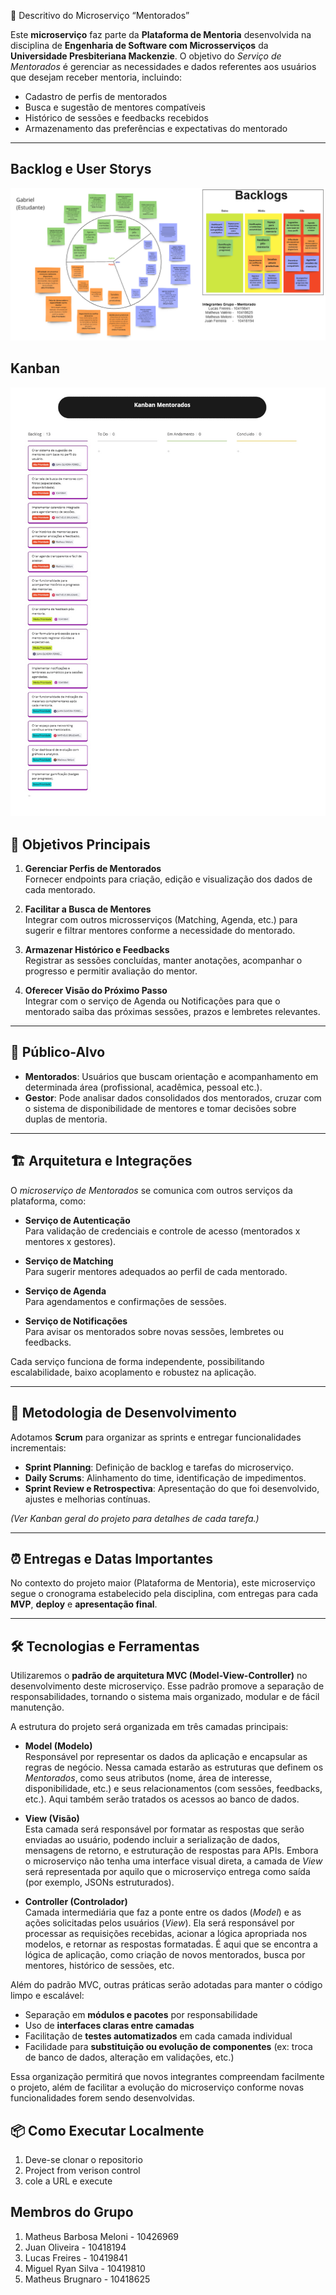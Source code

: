  🤝 Descritivo do Microserviço “Mentorados”

Este **microserviço** faz parte da **Plataforma de Mentoria** desenvolvida na disciplina de 
**Engenharia de Software com Microsserviços** da **Universidade Presbiteriana Mackenzie**. 
O objetivo do *Serviço de Mentorados* é gerenciar as necessidades e dados referentes aos 
usuários que desejam receber mentoria, incluindo:

- Cadastro de perfis de mentorados  
- Busca e sugestão de mentores compatíveis  
- Histórico de sessões e feedbacks recebidos  
- Armazenamento das preferências e expectativas do mentorado  

---
## Backlog e User Storys
![project flowchart](/imgs/userStoryeBacklog.png)


## Kanban
![project flowchart](/imgs/Kanbanmentorados.jpg)

## 🎯 Objetivos Principais

1. **Gerenciar Perfis de Mentorados**  
   Fornecer endpoints para criação, edição e visualização dos dados de cada mentorado.

2. **Facilitar a Busca de Mentores**  
   Integrar com outros microsserviços (Matching, Agenda, etc.) para sugerir e filtrar mentores 
   conforme a necessidade do mentorado.

3. **Armazenar Histórico e Feedbacks**  
   Registrar as sessões concluídas, manter anotações, acompanhar o progresso e permitir 
   avaliação do mentor.

4. **Oferecer Visão do Próximo Passo**  
   Integrar com o serviço de Agenda ou Notificações para que o mentorado saiba das próximas 
   sessões, prazos e lembretes relevantes.

---

## 👥 Público-Alvo

- **Mentorados**: Usuários que buscam orientação e acompanhamento em determinada área 
  (profissional, acadêmica, pessoal etc.).  
- **Gestor**: Pode analisar dados consolidados dos mentorados, cruzar com o sistema de 
  disponibilidade de mentores e tomar decisões sobre duplas de mentoria.

---

## 🏗️ Arquitetura e Integrações

O *microserviço de Mentorados* se comunica com outros serviços da plataforma, como:

- **Serviço de Autenticação**  
  Para validação de credenciais e controle de acesso (mentorados x mentores x gestores).

- **Serviço de Matching**  
  Para sugerir mentores adequados ao perfil de cada mentorado.

- **Serviço de Agenda**  
  Para agendamentos e confirmações de sessões.

- **Serviço de Notificações**  
  Para avisar os mentorados sobre novas sessões, lembretes ou feedbacks.

Cada serviço funciona de forma independente, possibilitando escalabilidade, baixo acoplamento 
e robustez na aplicação.

---

## 🚀 Metodologia de Desenvolvimento

Adotamos **Scrum** para organizar as sprints e entregar funcionalidades incrementais:

- **Sprint Planning**: Definição de backlog e tarefas do microserviço.  
- **Daily Scrums**: Alinhamento do time, identificação de impedimentos.  
- **Sprint Review e Retrospectiva**: Apresentação do que foi desenvolvido, ajustes e melhorias 
  contínuas.

*(Ver Kanban geral do projeto para detalhes de cada tarefa.)*

---

## ⏰ Entregas e Datas Importantes

No contexto do projeto maior (Plataforma de Mentoria), este microserviço segue o cronograma 
estabelecido pela disciplina, com entregas para cada **MVP**, **deploy** e **apresentação final**.

---

## 🛠️ Tecnologias e Ferramentas

Utilizaremos o **padrão de arquitetura MVC (Model-View-Controller)** no desenvolvimento deste microserviço. Esse padrão promove a separação de responsabilidades, tornando o sistema mais organizado, modular e de fácil manutenção.

A estrutura do projeto será organizada em três camadas principais:

- **Model (Modelo)**  
  Responsável por representar os dados da aplicação e encapsular as regras de negócio. Nessa camada estarão as estruturas que definem os *Mentorados*, como seus atributos (nome, área de interesse, disponibilidade, etc.) e seus relacionamentos (com sessões, feedbacks, etc.). Aqui também serão tratados os acessos ao banco de dados.

- **View (Visão)**  
  Esta camada será responsável por formatar as respostas que serão enviadas ao usuário, podendo incluir a serialização de dados, mensagens de retorno, e estruturação de respostas para APIs. Embora o microserviço não tenha uma interface visual direta, a camada de *View* será representada por aquilo que o microserviço entrega como saída (por exemplo, JSONs estruturados).

- **Controller (Controlador)**  
  Camada intermediária que faz a ponte entre os dados (*Model*) e as ações solicitadas pelos usuários (*View*). Ela será responsável por processar as requisições recebidas, acionar a lógica apropriada nos modelos, e retornar as respostas formatadas. É aqui que se encontra a lógica de aplicação, como criação de novos mentorados, busca por mentores, histórico de sessões, etc.

Além do padrão MVC, outras práticas serão adotadas para manter o código limpo e escalável:

- Separação em **módulos e pacotes** por responsabilidade  
- Uso de **interfaces claras entre camadas**  
- Facilitação de **testes automatizados** em cada camada individual  
- Facilidade para **substituição ou evolução de componentes** (ex: troca de banco de dados, alteração em validações, etc.)

Essa organização permitirá que novos integrantes compreendam facilmente o projeto, além de facilitar a evolução do microserviço conforme novas funcionalidades forem sendo desenvolvidas.

## 📦 Como Executar Localmente

1. Deve-se clonar o repositorio
2. Project from verison control
3. cole a URL e execute


## Membros do Grupo

1. Matheus Barbosa Meloni - 10426969
2. Juan Oliveira - 10418194
3. Lucas Freires - 10419841
4. Miguel Ryan Silva - 10419810
5. Matheus Brugnaro - 10418625


